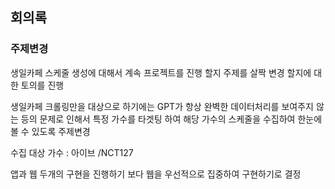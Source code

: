 ## 회의록

### 주제변경
생일카페 스케줄 생성에 대해서 계속 프로젝트를 진행 할지 주제를 살짝 변경 할지에 대한 토의를 진행   

생일카페 크롤링만을 대상으로 하기에는 GPT가 항상 완벽한 데이터처리를 보여주지 않는 등의 문제로 인해서 특정 가수를 타겟팅 하여 해당 가수의 스케줄을 수집하여 한눈에 볼 수 있도록 주제변경   

수집 대상 가수 : 아이브 /NCT127

앱과 웹 두개의 구현을 진행하기 보다 웹을 우선적으로 집중하여 구현하기로 결정
